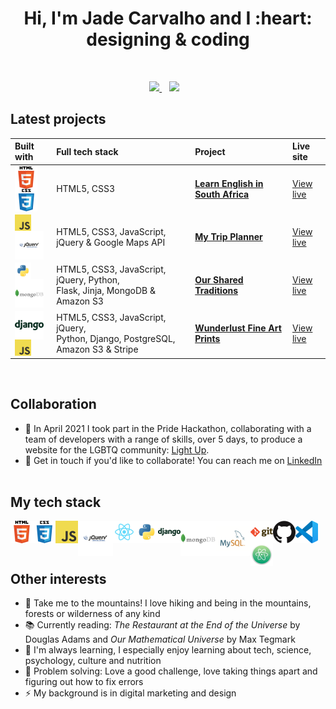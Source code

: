 <h1 align='center'>
  Hi, I'm Jade Carvalho and I :heart: designing & coding
</h1>
<br />

<p align='center'>
  
  <a href="https://www.linkedin.com/in/jade-shannon-carvalho/">
    <img src="https://img.shields.io/badge/linkedin-%230077B5.svg?&style=for-the-badge&logo=linkedin&logoColor=white" />
  </a>&nbsp;&nbsp;
  <a https://www.instagram.com/jade_elpis/">
    <img src="https://img.shields.io/badge/instagram-%23E4405F.svg?&style=for-the-badge&logo=instagram&logoColor=white" />        
  </a>&nbsp;&nbsp;
  
</p>


## Latest projects

|**Built with**|**Full tech stack**|**Project**|**Live site**|
|:-----|:-----|:-----|:-----|
|<img align="left" alt="HTML5" width="36px" src="https://raw.githubusercontent.com/github/explore/80688e429a7d4ef2fca1e82350fe8e3517d3494d/topics/html/html.png" /> <img align="left" alt="CSS3" width="36px" src="https://raw.githubusercontent.com/github/explore/80688e429a7d4ef2fca1e82350fe8e3517d3494d/topics/css/css.png" />|HTML5, CSS3|<b> [Learn English in South Africa](https://github.com/Jade-ux/Learn_English_In_South_Africa)</b>|[View live](https://jade-ux.github.io/Learn_English_In_South_Africa/index.html)| 
|<img align="left" alt="JavaScript" width="26px" src="https://raw.githubusercontent.com/github/explore/80688e429a7d4ef2fca1e82350fe8e3517d3494d/topics/javascript/javascript.png" /> <img align="left" alt="jQuery" width="46px" src="https://raw.githubusercontent.com/github/explore/80688e429a7d4ef2fca1e82350fe8e3517d3494d/topics/jquery/jquery.png" />|HTML5, CSS3, JavaScript,<br /> jQuery & Google Maps API|<b>[My Trip Planner](https://github.com/Jade-ux/MS02-My-Trip-Planner)</b> |[View live](https://jade-ux.github.io/MS02-My-Trip-Planner/)| 
|<img align="left" alt="Python" width="26px" src="https://raw.githubusercontent.com/github/explore/80688e429a7d4ef2fca1e82350fe8e3517d3494d/topics/python/python.png" /> <img align="left" alt="MongoDB" width="46px" src="https://raw.githubusercontent.com/github/explore/80688e429a7d4ef2fca1e82350fe8e3517d3494d/topics/mongodb/mongodb.png" />|HTML5, CSS3, JavaScript, jQuery, Python, <br />Flask, Jinja, MongoDB & Amazon S3|<b>[Our Shared Traditions](https://github.com/Jade-ux/OurTraditions)</b>|[View live](https://our-traditions.herokuapp.com/)|
|<img align="left" alt="Django" width="46px" src="https://raw.githubusercontent.com/github/explore/80688e429a7d4ef2fca1e82350fe8e3517d3494d/topics/django/django.png" /> <img align="left" alt="JavaScript" width="26px" src="https://raw.githubusercontent.com/github/explore/80688e429a7d4ef2fca1e82350fe8e3517d3494d/topics/javascript/javascript.png" />| HTML5, CSS3, JavaScript, jQuery, <br />Python, Django, PostgreSQL, Amazon S3 & Stripe |<b>[Wunderlust Fine Art Prints](https://github.com/Jade-ux/wunderlust_gallery)</b>|[View live](https://wunderlust.herokuapp.com/)|

<br />

## Collaboration

- 👯 In April 2021 I took part in the Pride Hackathon, collaborating with a team of developers with a range of skills, over 5 days, to produce a website for the LGBTQ community: [Light Up](https://github.com/Jade-ux/light-up).
- 💬 Get in touch if you'd like to collaborate! You can reach me on [LinkedIn](https://www.linkedin.com/in/jade-shannon-carvalho/)<br /><br />


## My tech stack 

<img align="left" alt="HTML5" width="36px" src="https://raw.githubusercontent.com/github/explore/80688e429a7d4ef2fca1e82350fe8e3517d3494d/topics/html/html.png" />
<img align="left" alt="CSS3" width="36px" src="https://raw.githubusercontent.com/github/explore/80688e429a7d4ef2fca1e82350fe8e3517d3494d/topics/css/css.png" />
<img align="left" alt="JavaScript" width="36px" src="https://raw.githubusercontent.com/github/explore/80688e429a7d4ef2fca1e82350fe8e3517d3494d/topics/javascript/javascript.png" />
<img align="left" alt="jQuery" width="56px" src="https://raw.githubusercontent.com/github/explore/80688e429a7d4ef2fca1e82350fe8e3517d3494d/topics/jquery/jquery.png" />
<img align="left" alt="React" width="36px" src="https://raw.githubusercontent.com/github/explore/80688e429a7d4ef2fca1e82350fe8e3517d3494d/topics/react/react.png" />
<img align="left" alt="Python" width="36px" src="https://raw.githubusercontent.com/github/explore/80688e429a7d4ef2fca1e82350fe8e3517d3494d/topics/python/python.png" />
<img align="left" alt="Django" width="36px" src="https://raw.githubusercontent.com/github/explore/80688e429a7d4ef2fca1e82350fe8e3517d3494d/topics/django/django.png" />
<img align="left" alt="MongoDB" width="56px" src="https://raw.githubusercontent.com/github/explore/80688e429a7d4ef2fca1e82350fe8e3517d3494d/topics/mongodb/mongodb.png" />
<img align="left" alt="MySQL" width="56px" src="https://raw.githubusercontent.com/github/explore/80688e429a7d4ef2fca1e82350fe8e3517d3494d/topics/mysql/mysql.png" />
<img align="left" alt="Git" width="36px" src="https://raw.githubusercontent.com/github/explore/80688e429a7d4ef2fca1e82350fe8e3517d3494d/topics/git/git.png" />
<img align="left" alt="GitHub" width="36px" src="https://raw.githubusercontent.com/github/explore/78df643247d429f6cc873026c0622819ad797942/topics/github/github.png" />
<img align="left" alt="Visual Studio" width="36px" src="https://raw.githubusercontent.com/github/explore/80688e429a7d4ef2fca1e82350fe8e3517d3494d/topics/visual-studio-code/visual-studio-code.png" />
<img align="left" alt="Visual Studio" width="36px" src="https://raw.githubusercontent.com/github/explore/80688e429a7d4ef2fca1e82350fe8e3517d3494d/topics/atom/atom.png" />

<br /><br /><br />

## Other interests

- :mount_fuji: Take me to the mountains! I love hiking and being in the mountains, forests or wilderness of any kind
- :books: Currently reading: *The Restaurant at the End of the Universe* by Douglas Adams and *Our Mathematical Universe* by Max Tegmark
- :book: I'm always learning, I especially enjoy learning about tech, science, psychology, culture and nutrition
- :wrench: Problem solving: Love a good challenge, love taking things apart and figuring out how to fix errors
- ⚡ My background is in digital marketing and design 

<!--Credits: 
1. UPDATE: Next Level GitHub Profile README (NEW) | GitHub Actions | Vercel | Spotify: https://www.youtube.com/watch?v=n6d4KHSKqGk 
2. Emojis Cheat Sheet: https://www.webfx.com/tools/emoji-cheat-sheet/
-->


<!--
- 🔭 I’m currently working on ...
- 🌱 I’m currently learning ...
- 👯 I’m looking to collaborate on ...
- 🤔 I’m looking for help with ...
- 💬 Ask me about ...
- 📫 How to reach me: ...
- 😄 Pronouns: ...
- ⚡ Fun fact: ...
-->
